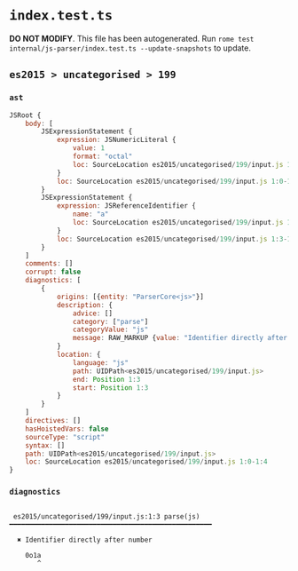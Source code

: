 # `index.test.ts`

**DO NOT MODIFY**. This file has been autogenerated. Run `rome test internal/js-parser/index.test.ts --update-snapshots` to update.

## `es2015 > uncategorised > 199`

### `ast`

```javascript
JSRoot {
	body: [
		JSExpressionStatement {
			expression: JSNumericLiteral {
				value: 1
				format: "octal"
				loc: SourceLocation es2015/uncategorised/199/input.js 1:0-1:3
			}
			loc: SourceLocation es2015/uncategorised/199/input.js 1:0-1:3
		}
		JSExpressionStatement {
			expression: JSReferenceIdentifier {
				name: "a"
				loc: SourceLocation es2015/uncategorised/199/input.js 1:3-1:4 (a)
			}
			loc: SourceLocation es2015/uncategorised/199/input.js 1:3-1:4
		}
	]
	comments: []
	corrupt: false
	diagnostics: [
		{
			origins: [{entity: "ParserCore<js>"}]
			description: {
				advice: []
				category: ["parse"]
				categoryValue: "js"
				message: RAW_MARKUP {value: "Identifier directly after number"}
			}
			location: {
				language: "js"
				path: UIDPath<es2015/uncategorised/199/input.js>
				end: Position 1:3
				start: Position 1:3
			}
		}
	]
	directives: []
	hasHoistedVars: false
	sourceType: "script"
	syntax: []
	path: UIDPath<es2015/uncategorised/199/input.js>
	loc: SourceLocation es2015/uncategorised/199/input.js 1:0-1:4
}
```

### `diagnostics`

```

 es2015/uncategorised/199/input.js:1:3 parse(js) ━━━━━━━━━━━━━━━━━━━━━━━━━━━━━━━━━━━━━━━━━━━━━━━━━━━

  ✖ Identifier directly after number

    0o1a
       ^


```
